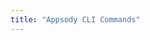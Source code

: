 ```yaml
---
title: "Appsody CLI Commands"
---
```


<!-- This will include documentation on all the CLI commands, what they do... -->